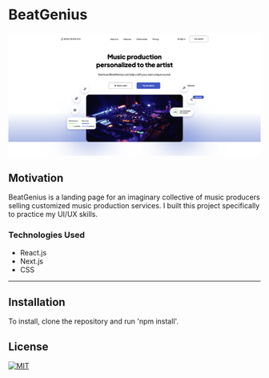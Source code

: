 # BeatGenius

![Screenshot of BeatGenius](public/assets/images/dashboard.png "BeatGenius")

## Motivation

BeatGenius is a landing page for an imaginary collective of music producers selling customized music production services. I built this project specifically to practice my UI/UX skills.

### Technologies Used

- React.js
- Next.js
- CSS

---

## Installation

To install, clone the repository and run 'npm install'.

## License

[![MIT](https://img.shields.io/npm/l/mit-license)](./assets/license_contributing/MIT_license.md)
